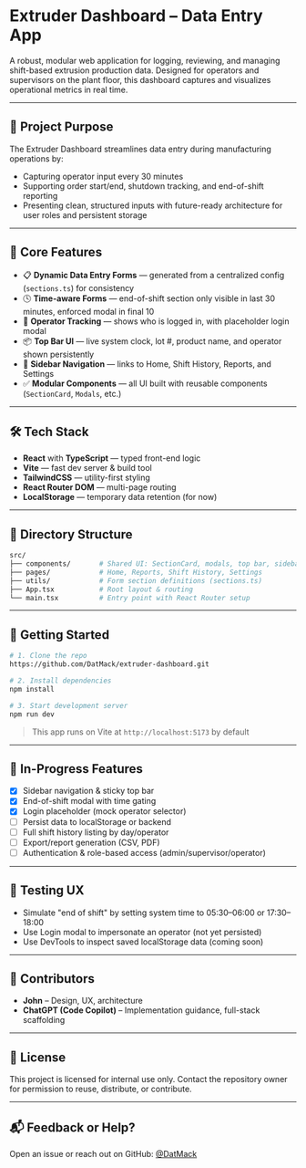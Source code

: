 # Extruder Dashboard – Data Entry App

A robust, modular web application for logging, reviewing, and managing shift-based extrusion production data. Designed for operators and supervisors on the plant floor, this dashboard captures and visualizes operational metrics in real time.

---

## 📌 Project Purpose

The Extruder Dashboard streamlines data entry during manufacturing operations by:
- Capturing operator input every 30 minutes
- Supporting order start/end, shutdown tracking, and end-of-shift reporting
- Presenting clean, structured inputs with future-ready architecture for user roles and persistent storage

---

## 🧠 Core Features

- 📋 **Dynamic Data Entry Forms** — generated from a centralized config (`sections.ts`) for consistency
- 🕓 **Time-aware Forms** — end-of-shift section only visible in last 30 minutes, enforced modal in final 10
- 👤 **Operator Tracking** — shows who is logged in, with placeholder login modal
- 📦 **Top Bar UI** — live system clock, lot #, product name, and operator shown persistently
- 🧭 **Sidebar Navigation** — links to Home, Shift History, Reports, and Settings
- ✅ **Modular Components** — all UI built with reusable components (`SectionCard`, `Modals`, etc.)

---

## 🛠 Tech Stack

- **React** with **TypeScript** — typed front-end logic
- **Vite** — fast dev server & build tool
- **TailwindCSS** — utility-first styling
- **React Router DOM** — multi-page routing
- **LocalStorage** — temporary data retention (for now)

---

## 📁 Directory Structure

```bash
src/
├── components/       # Shared UI: SectionCard, modals, top bar, sidebar
├── pages/            # Home, Reports, Shift History, Settings
├── utils/            # Form section definitions (sections.ts)
├── App.tsx           # Root layout & routing
└── main.tsx          # Entry point with React Router setup
```

---

## 🚀 Getting Started

```bash
# 1. Clone the repo
https://github.com/DatMack/extruder-dashboard.git

# 2. Install dependencies
npm install

# 3. Start development server
npm run dev
```

> This app runs on Vite at `http://localhost:5173` by default

---

## 🔄 In-Progress Features

- [x] Sidebar navigation & sticky top bar
- [x] End-of-shift modal with time gating
- [x] Login placeholder (mock operator selector)
- [ ] Persist data to localStorage or backend
- [ ] Full shift history listing by day/operator
- [ ] Export/report generation (CSV, PDF)
- [ ] Authentication & role-based access (admin/supervisor/operator)

---

## 🧪 Testing UX

- Simulate "end of shift" by setting system time to 05:30–06:00 or 17:30–18:00
- Use Login modal to impersonate an operator (not yet persisted)
- Use DevTools to inspect saved localStorage data (coming soon)

---

## 👥 Contributors

- **John** – Design, UX, architecture
- **ChatGPT (Code Copilot)** – Implementation guidance, full-stack scaffolding

---

## 📄 License

This project is licensed for internal use only. Contact the repository owner for permission to reuse, distribute, or contribute.

---

## 📬 Feedback or Help?

Open an issue or reach out on GitHub: [@DatMack](https://github.com/DatMack)
